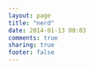 ```yaml
---
layout: page
title: "nerd"
date: 2014-01-13 00:03
comments: true
sharing: true
footer: false
---
```

